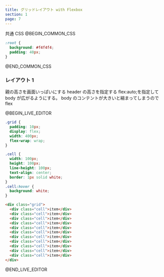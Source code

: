 ```yaml
---
title: グリッドレイアウト with Flexbox
section: 1
page: 7
---
```


共通 CSS
@BEGIN_COMMON_CSS

```css
:root {
  background: #f4f4f4;
  padding: 40px;
}
```

@END_COMMON_CSS

### レイアウト 1

親の高さを画面いっぱいにする
header の高さを指定する
flex:auto;を指定して body が広がるようにする。
body のコンテントが大きいと縮まってしまうので flex

@BEGIN_LIVE_EDITOR

```css
.grid {
  padding: 10px;
  display: flex;
  width: 400px;
  flex-wrap: wrap;
}

.cell {
  width: 100px;
  height: 100px;
  line-height: 100px;
  text-align: center;
  border: 1px solid white;
}
.cell:hover {
  background: white;
}
```

```html
<div class="grid">
  <div class="cell">item</div>
  <div class="cell">item</div>
  <div class="cell">item</div>
  <div class="cell">item</div>
  <div class="cell">item</div>
  <div class="cell">item</div>
  <div class="cell">item</div>
  <div class="cell">item</div>
  <div class="cell">item</div>
  <div class="cell">item</div>
  <div class="cell">item</div>
</div>
```

@END_LIVE_EDITOR
